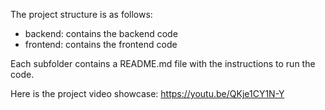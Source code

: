 The project structure is as follows:
- backend: contains the backend code
- frontend: contains the frontend code

Each subfolder contains a README.md file with the instructions to run the code.

Here is the project video showcase:
https://youtu.be/QKje1CY1N-Y

